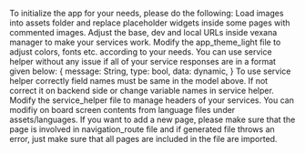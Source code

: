 To initialize the app for your needs, please do the following:
    Load images into assets folder and replace placeholder widgets inside some pages with commented images.
    Adjust the base, dev and local URLs inside vexana manager to make your services work.
    Modify the app_theme_light file to adjust colors, fonts etc. according to your needs.
    You can use service helper without any issue if all of your service responses are in a format given below:
        {
            message: String,
            type: bool,
            data: dynamic,
        }
    To use service helper correctly field names must be same in the model above. If not correct it on backend side or change variable names in service helper.
    Modify the service_helper file to manage headers of your services.
    You can modifiy on board screen contents from language files under assets/languages.
    If you want to add a new page, please make sure that the page is involved in navigation_route file and if generated file throws an error, just make sure that all pages are included in the file are imported.

